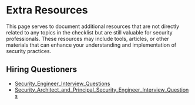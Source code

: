 # Extra Resources

This page serves to document additional resources that are not directly related to any topics in the checklist but are still valuable for security professionals. These resources may include tools, articles, or other materials that can enhance your understanding and implementation of security practices.

## Hiring Questioners

* [Security_Engineer_Interview_Questions](https://github.com/tadwhitaker/Security_Engineer_Interview_Questions/blob/master/security-interview-questions.md)
* [Security_Architect_and_Principal_Security_Engineer_Interview_Questions](https://github.com/tadwhitaker/Security_Architect_and_Principal_Security_Engineer_Interview_Questions/blob/main/Security_Architect_and_Principal_Security_Engineer_Interview_Questions.md)
